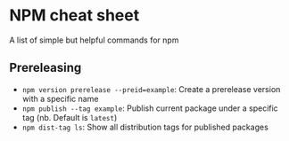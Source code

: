 # NPM cheat sheet

A list of simple but helpful commands for npm

## Prereleasing
* `npm version prerelease --preid=example`: Create a prerelease version with a specific name
* `npm publish --tag example`: Publish current package under a specific tag (nb. Default is `latest`)
* `npm dist-tag ls`: Show all distribution tags for published packages
